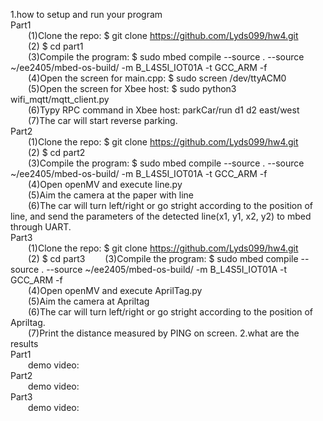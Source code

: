 1.how to setup and run your program  
Part1  
&emsp;&emsp;(1)Clone the repo: $ git clone https://github.com/Lyds099/hw4.git  
&emsp;&emsp;(2) $ cd part1  
&emsp;&emsp;(3)Compile the program: $ sudo mbed compile --source . --source ~/ee2405/mbed-os-build/ -m B_L4S5I_IOT01A -t GCC_ARM -f  
&emsp;&emsp;(4)Open the screen for main.cpp: $ sudo screen /dev/ttyACM0  
&emsp;&emsp;(5)Open the screen for Xbee host: $ sudo python3 wifi_mqtt/mqtt_client.py  
&emsp;&emsp;(6)Typy RPC command in Xbee host: parkCar/run d1 d2 east/west  
&emsp;&emsp;(7)The car will start reverse parking.  
Part2  
&emsp;&emsp;(1)Clone the repo: $ git clone https://github.com/Lyds099/hw4.git  
&emsp;&emsp;(2) $ cd part2  
&emsp;&emsp;(3)Compile the program: $ sudo mbed compile --source . --source ~/ee2405/mbed-os-build/ -m B_L4S5I_IOT01A -t GCC_ARM -f  
&emsp;&emsp;(4)Open openMV and execute line.py  
&emsp;&emsp;(5)Aim the camera at the paper with line  
&emsp;&emsp;(6)The car will turn left/right or go stright according to the position of line, and send the parameters of the detected line(x1, y1, x2, y2) to mbed through UART.  
Part3  
&emsp;&emsp;(1)Clone the repo: $ git clone https://github.com/Lyds099/hw4.git  
&emsp;&emsp;(2) $ cd part3 
&emsp;&emsp;(3)Compile the program: $ sudo mbed compile --source . --source ~/ee2405/mbed-os-build/ -m B_L4S5I_IOT01A -t GCC_ARM -f  
&emsp;&emsp;(4)Open openMV and execute AprilTag.py  
&emsp;&emsp;(5)Aim the camera at Apriltag  
&emsp;&emsp;(6)The car will turn left/right or go stright according to the position of Apriltag.  
&emsp;&emsp;(7)Print the distance measured by PING on screen.
2.what are the results  
Part1  
&emsp;&emsp;demo video:  
Part2  
&emsp;&emsp;demo video:  
Part3  
&emsp;&emsp;demo video:  